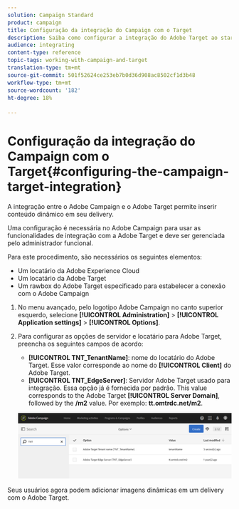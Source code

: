 ```yaml
---
solution: Campaign Standard
product: campaign
title: Configuração da integração do Campaign com o Target
description: Saiba como configurar a integração do Adobe Target ao start usando conteúdo dinâmico no Adobe Campaign.
audience: integrating
content-type: reference
topic-tags: working-with-campaign-and-target
translation-type: tm+mt
source-git-commit: 501f52624ce253eb7b0d36d908ac8502cf1d3b48
workflow-type: tm+mt
source-wordcount: '182'
ht-degree: 18%

---
```



# Configuração da integração do Campaign com o Target{#configuring-the-campaign-target-integration}

A integração entre o Adobe Campaign e o Adobe Target permite inserir conteúdo dinâmico em seu delivery.

Uma configuração é necessária no Adobe Campaign para usar as funcionalidades de integração com a Adobe Target e deve ser gerenciada pelo administrador funcional.

Para este procedimento, são necessários os seguintes elementos:

* Um locatário da Adobe Experience Cloud
* Um locatário da Adobe Target
* Um rawbox do Adobe Target especificado para estabelecer a conexão com o Adobe Campaign

1. No menu avançado, pelo logotipo Adobe Campaign no canto superior esquerdo, selecione **[!UICONTROL Administration]** > **[!UICONTROL Application settings]** > **[!UICONTROL Options]**.
1. Para configurar as opções de servidor e locatário para Adobe Target, preencha os seguintes campos de acordo:

   * **[!UICONTROL TNT_TenantName]**: nome do locatário do Adobe Target. Esse valor corresponde ao nome do **[!UICONTROL Client]** do Adobe Target.
   * **[!UICONTROL TNT_EdgeServer]**: Servidor Adobe Target usado para integração. Essa opção já é fornecida por padrão. This value corresponds to the Adobe Target **[!UICONTROL Server Domain]**, followed by the **/m2** value. Por exemplo: **tt.omtrdc.net/m2**.

   ![](assets/tar_options.png)

Seus usuários agora podem adicionar imagens dinâmicas em um delivery com o Adobe Target.
